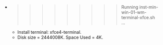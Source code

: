 * >>>>>>>>> Running inst-min-win-01-wm-terminal-xfce.sh ...
  * Install terminal: xfce4-terminal.
  * Disk size = 2444008K. Space Used = 4K.
